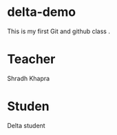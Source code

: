 # delta-demo
This is my first Git and github class .

# Teacher 
Shradh Khapra 

# Studen 
 Delta student 
